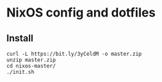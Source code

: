# NixOS config and dotfiles

## Install

```
curl -L https://bit.ly/3yCeldM -o master.zip
unzip master.zip
cd nixos-master/
./init.sh
```
